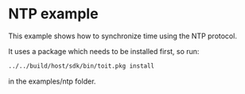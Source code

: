# NTP example

This example shows how to synchronize time using the NTP protocol.

It uses a package which needs to be installed first, so run:

``` sh
../../build/host/sdk/bin/toit.pkg install
```

in the examples/ntp folder.
